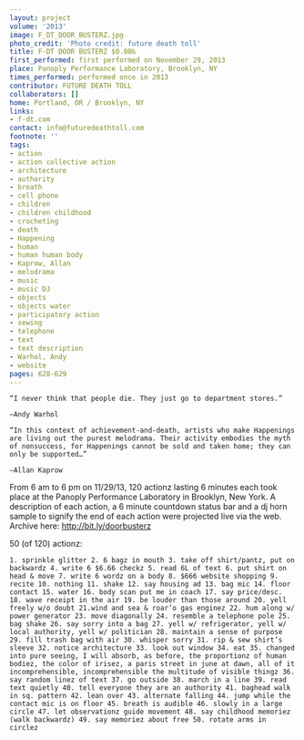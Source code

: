 ```yaml
---
layout: project
volume: '2013'
image: F_DT_DOOR_BUSTERZ.jpg
photo_credit: 'Photo credit: future death toll'
title: F-DT DOOR BUSTERZ $0.00‰
first_performed: first performed on November 29, 2013
place: Panoply Performance Laboratory, Brooklyn, NY
times_performed: performed once in 2013
contributor: FUTURE DEATH TOLL
collaborators: []
home: Portland, OR / Brooklyn, NY
links:
- f-dt.com
contact: info@futuredeathtoll.com
footnote: ''
tags:
- action
- action collective action
- architecture
- authority
- breath
- cell phone
- children
- children childhood
- crocheting
- death
- Happening
- human
- human human body
- Kaprow, Allan
- melodrama
- music
- music DJ
- objects
- objects water
- participatory action
- sewing
- telephone
- text
- text description
- Warhol, Andy
- website
pages: 628-629
---
```


	“I never think that people die. They just go to department stores.”

	—Andy Warhol

	“In this context of achievement-and-death, artists who make Happenings are living out the purest melodrama. Their activity embodies the myth of nonsuccess, for Happenings cannot be sold and taken home; they can only be supported…”

	—Allan Kaprow

From 6 am to 6 pm on 11/29/13, 120 actionz lasting 6 minutes each took place at the Panoply Performance Laboratory in Brooklyn, New York. A description of each action, a 6 minute countdown status bar and a dj horn sample to signify the end of each action were projected live via the web. Archive here: http://bit.ly/doorbusterz

50 (of 120) actionz:

	1. sprinkle glitter 2. 6 bagz in mouth 3. take off shirt/pantz, put on backwardz 4. write 6 $6.66 checkz 5. read 6L of text 6. put shirt on head & move 7. write 6 wordz on a body 8. $666 website shopping 9. recite 10. nothing 11. shake 12. say housing ad 13. bag mic 14. floor contact 15. water 16. body scan put me in coach 17. say price/desc. 18. wave receipt in the air 19. be louder than those around 20. yell freely w/o doubt 21.wind and sea & roar’o gas enginez 22. hum along w/ power generator 23. move diagonally 24. resemble a telephone pole 25. bag shake 26. say sorry into a bag 27. yell w/ refrigerator, yell w/ local authority, yell w/ politician 28. maintain a sense of purpose 29. fill trash bag with air 30. whisper sorry 31. rip & sew shirt’s sleeve 32. notice architecture 33. look out window 34. eat 35. changed into pure seeing, I will absorb, as before, the proportionz of human bodiez, the color of irisez, a paris street in june at dawn, all of it incomprehensible, incomprehensible the multitude of visible thingz 36. say random linez of text 37. go outside 38. march in a line 39. read text quietly 40. tell everyone they are an authority 41. baghead walk in sq. pattern 42. lean over 43. alternate falling 44. jump while the contact mic is on floor 45. breath is audible 46. slowly in a large circle 47. let observationz guide movement 48. say childhood memoriez (walk backwardz) 49. say memoriez about free 50. rotate arms in circlez
